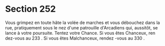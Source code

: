 # Section 252

Vous grimpez en toute hâte la volée de marches et vous
débouchez dans la rue, pratiquement sous le nez d'une patrouille
d'Arcadiens qui, aussitôt, se lance à votre poursuite. Tentez votre
Chance. Si vous êtes Chanceux, ren dez-vous au 233 . Si vous êtes
Malchanceux, rendez -vous au 330 .